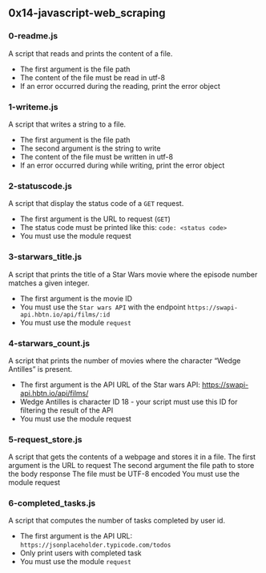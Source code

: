 ## 0x14-javascript-web_scraping

### 0-readme.js
A script that reads and prints the content of a file.
* The first argument is the file path
* The content of the file must be read in utf-8
* If an error occurred during the reading, print the error object

### 1-writeme.js
A script that writes a string to a file.
* The first argument is the file path
* The second argument is the string to write
* The content of the file must be written in utf-8
* If an error occurred during while writing, print the error object

### 2-statuscode.js
A script that display the status code of a `GET` request.
* The first argument is the URL to request (`GET`)
* The status code must be printed like this: `code: <status code>`
* You must use the module request

### 3-starwars_title.js
A script that prints the title of a Star Wars movie where the episode number matches a given integer.
* The first argument is the movie ID
* You must use the `Star wars API` with the endpoint `https://swapi-api.hbtn.io/api/films/:id`
* You must use the module `request`

### 4-starwars_count.js
A script that prints the number of movies where the character “Wedge Antilles” is present.
* The first argument is the API URL of the Star wars API: https://swapi-api.hbtn.io/api/films/
* Wedge Antilles is character ID 18 - your script must use this ID for filtering the result of the API
* You must use the module request

### 5-request_store.js
A script that gets the contents of a webpage and stores it in a file.
The first argument is the URL to request
The second argument the file path to store the body response
The file must be UTF-8 encoded
You must use the module request

### 6-completed_tasks.js
A script that computes the number of tasks completed by user id.
* The first argument is the API URL: `https://jsonplaceholder.typicode.com/todos`
* Only print users with completed task
* You must use the module `request`
